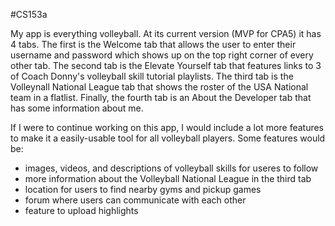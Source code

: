 #CS153a

My app is everything volleyball. At its current version (MVP for CPA5) it has 4 tabs. The first is the Welcome tab that allows the user to enter their username and password which shows up on the top right corner of every other tab. The second tab is the Elevate Yourself tab that features links to 3 of Coach Donny's volleyball skill tutorial playlists. The third tab is the Volleynall National League tab that shows the roster of the USA National team in a flatlist. Finally, the fourth tab is an About the Developer tab that has some information about me. 

If I were to continue working on this app, I would include a lot more features to make it a easily-usable tool for all volleyball players. Some features would be: 
- images, videos, and descriptions of volleyball skills for useres to follow
- more information about the Volleyball National League in the third tab
- location for users to find nearby gyms and pickup games
- forum where users can communicate with each other
- feature to upload highlights 

